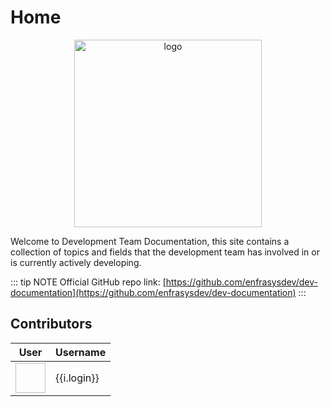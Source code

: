 # Home

<p align="center">
  <img width="300" src="/images/undraw_upload.svg" alt="logo">
</p>

Welcome to Development Team Documentation, this site contains a collection of topics and fields that the development team has involved in or is currently actively developing.

::: tip NOTE
Official GitHub repo link: [https://github.com/enfrasysdev/dev-documentation](https://github.com/enfrasysdev/dev-documentation)
:::

## Contributors

<table>
  <thead>
    <tr>
      <th>User</th>
      <th style="text-align: center;">Username</th>
    </tr>
  </thead>
  <tbody>
    <tr v-for="i in items">
      <td>
        <img :src="i.avatar_url" height="48" width="48" />
      </td>
      <td>{{i.login}}</td>
    </tr>
  </tbody>
</table>

<!-- Scripts below this line -->

<script>
const axios = require('axios')
export default {
  data () {
      return {
          items: []
      }
  },
  beforeMount(){
        axios.get('https://api.github.com/repos/enfrasysdev/dev-documentation/contributors?access_token=d24cc72aa03ff5227557300f04acb62df6b022e3')
        .then(res => {
            console.log(res);
            this.$data.items = res.data;
        })
        .catch(err => {
            console.log(err);
        });
    }
}
</script>